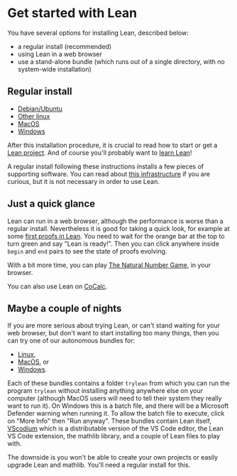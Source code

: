 # Get started with Lean

You have several options for installing Lean, described below:

* a regular install (recommended)
* using Lean in a web browser
* use a stand-alone bundle (which runs out of a single directory, with no system-wide installation)

## Regular install

* [Debian/Ubuntu](install/debian.html)
* [Other linux](install/linux.html)
* [MacOS](install/macos.html)
* [Windows](install/windows.html)

After this installation procedure, it is crucial to read how to start or
get a [Lean project](install/project.html). And of course you'll
probably want to [learn Lean](learn.html)!

A regular install following these instructions installs a few pieces of supporting software.
You can read about [this infrastructure](toolchain.html) if you are
curious, but it is not necessary in order to use Lean.

## Just a quick glance

Lean can run in a web browser, although the performance is worse than a regular install.
Nevertheless it is good for taking a quick look, for example at some
[first proofs in Lean](https://leanprover-community.github.io/lean-web-editor/#url=https%3A%2F%2Fraw.githubusercontent.com%2Fleanprover-community%2Ftutorials%2Fmaster%2Fsrc%2Fexercises%2F00_first_proofs.lean).
You need to wait for the orange bar at the top to turn green and say
"Lean is ready!". Then you can click anywhere inside `begin` and `end`
pairs to see the state of proofs evolving.

With a bit more time, you can play
[The Natural Number Game](https://www.ma.imperial.ac.uk/~buzzard/xena/natural_number_game/),
in your browser.

You can also use Lean on [CoCalc](https://cocalc.com/).

## Maybe a couple of nights

If you are more serious about trying Lean, or can't stand waiting for
your web browser, but don't want to start installing too many things,
then you can try one of our autonomous bundles for:
- [Linux](https://oleanstorage.azureedge.net/releases/bundles/trylean_linux.tar.gz),
- [MacOS](https://oleanstorage.azureedge.net/releases/bundles/trylean_darwin.tar.gz), or
- [Windows](https://oleanstorage.azureedge.net/releases/bundles/trylean_windows.zip).

Each of these bundles contains a folder `trylean` from which you can run
the program `trylean` without installing anything anywhere else on your
computer (although MacOS users will need to tell their system
they really want to run it). On Windows this is a batch file, and there will be a Microsoft 
Defender warning when running it. To allow the batch file to execute, click on "More Info" 
then "Run anyway". These bundles contain Lean itself,
[VScodium](https://vscodium.com/)
which is a distributable version of the VS Code editor, the Lean VS Code extension,
the mathlib library, and a couple of Lean files to play with.

The downside is you won't be able to create your own projects or easily
upgrade Lean and mathlib. You'll need a regular install for this.

